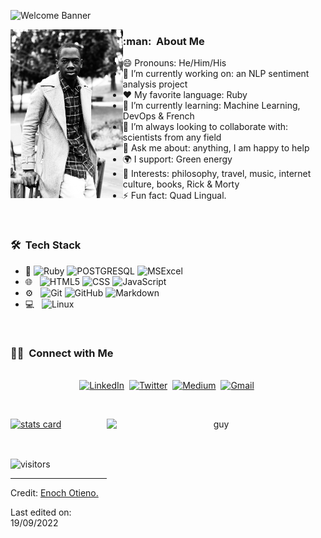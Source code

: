 ![Welcome Banner](banner.gif)


<img align="left" height="270px" alt="enoch-otieno" src="pic.png" />

<h3> :man: &nbsp;About Me </h3>

- 😄 Pronouns: He/Him/His 
- 🔭 I’m currently working on: an NLP sentiment analysis project
- :heart: My favorite language: Ruby
- 🌱 I’m currently learning: Machine Learning, DevOps & French
- 👯 I’m always looking to collaborate with: scientists from any field
- 💬 Ask me about: anything, I am happy to help
- 🌍 I support: Green energy
- 💜 Interests: philosophy, travel, music, internet culture, books, Rick & Morty
- ⚡ Fun fact: Quad Lingual. 

<br/>

<h3> 🛠 &nbsp;Tech Stack</h3>

- :space_invader:
  ![Ruby](https://img.shields.io/badge/Ruby-14354C?style=for-the-badge&logo=Ruby&logoColor=white)
  ![POSTGRESQL](https://img.shields.io/badge/PostgreSQL-316192?style=for-the-badge&logo=postgresql&logoColor=white) 
  ![MSExcel](https://img.shields.io/badge/Microsoft_Excel-217346?style=for-the-badge&logo=microsoft-excel&logoColor=white) 
- 🌐 &nbsp;
  ![HTML5](https://img.shields.io/badge/HTML5-E34F26?style=for-the-badge&logo=html5&logoColor=white)
  ![CSS](https://img.shields.io/badge/CSS-239120?&style=for-the-badge&logo=css3&logoColor=white)
  ![JavaScript](https://img.shields.io/badge/JavaScript-323330?style=for-the-badge&logo=javascript&logoColor=F7DF1E)
- ⚙️ &nbsp;
  ![Git](https://img.shields.io/badge/Git-F05032?style=for-the-badge&logo=git&logoColor=white)
  ![GitHub](https://img.shields.io/badge/GitHub-100000?style=for-the-badge&logo=github&logoColor=white)
  ![Markdown](https://img.shields.io/badge/Markdown-000000?style=for-the-badge&logo=markdown&logoColor=white)
- 💻 &nbsp;
  ![Linux](https://img.shields.io/badge/Linux-0078D6?style=for-the-badge&logo=linux&logoColor=white)



<br/>


<h3> 🤝🏻 &nbsp;Connect with Me </h3> 

<p align="center">
<br>
<a href="https://www.linkedin.com/in/enoch-otieno/"><img src="https://img.shields.io/badge/linkedin-%230077B5.svg?&style=for-the-badge&logo=linkedin&logoColor=white" alt="LinkedIn" /></a>&nbsp;
<a href="https://twitter.com/_eknock_"><img src="https://img.shields.io/badge/Twitter-1DA1F2?style=for-the-badge&logo=twitter&logoColor=white" alt="Twitter" /></a>&nbsp;
<a href="https://eknock.medium.com/"><img src="https://img.shields.io/badge/Medium-12100E?style=for-the-badge&logo=medium&logoColor=white" alt="Medium" /></a>&nbsp;
<a href="mailto:eotieno05@gmail.com?subject=Hola%20Jiji"><img src="https://img.shields.io/badge/gmail-%23D14836.svg?&style=for-the-badge&logo=gmail&logoColor=white" alt="Gmail"/></a>&nbsp;
</p>



<br/> 
<p>

<a align= "center" href="https://github.com/gondiski">
  <img alt= "stats card" height="270px" width="400" src="https://github-readme-stats.vercel.app/api?username=gondiski&theme=cobalt&show_icons=true&count_private=true" />
  <img align="right" height="270px" alt="guy" width="350" src="https://i.pinimg.com/originals/e4/26/70/e426702edf874b181aced1e2fa5c6cde.gif" /> </a>

</p>
<br/>

<p>
    <img align="center" alt="visitors" src="https://gpvc.arturio.dev/gondiski"/>
</p>

-----
Credit: [Enoch Otieno.](https://github.com/gondiski)

Last edited on: 19/09/2022
